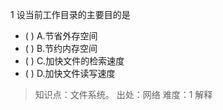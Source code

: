 1
设当前工作目录的主要目的是
- ( ) A.节省外存空间 
- ( ) B.节约内存空间 
- ( ) C.加快文件的检索速度 
- ( ) D.加快文件读写速度

> 知识点：文件系统。
> 出处：网络
> 难度：1
> 解释
